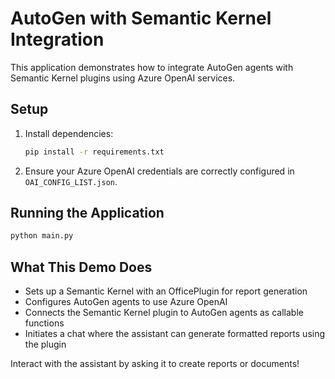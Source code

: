 # AutoGen with Semantic Kernel Integration

This application demonstrates how to integrate AutoGen agents with Semantic Kernel plugins using Azure OpenAI services.

## Setup

1. Install dependencies:
   ```bash
   pip install -r requirements.txt
   ```

2. Ensure your Azure OpenAI credentials are correctly configured in `OAI_CONFIG_LIST.json`.

## Running the Application

```bash
python main.py
```

## What This Demo Does

- Sets up a Semantic Kernel with an OfficePlugin for report generation
- Configures AutoGen agents to use Azure OpenAI
- Connects the Semantic Kernel plugin to AutoGen agents as callable functions
- Initiates a chat where the assistant can generate formatted reports using the plugin

Interact with the assistant by asking it to create reports or documents!
